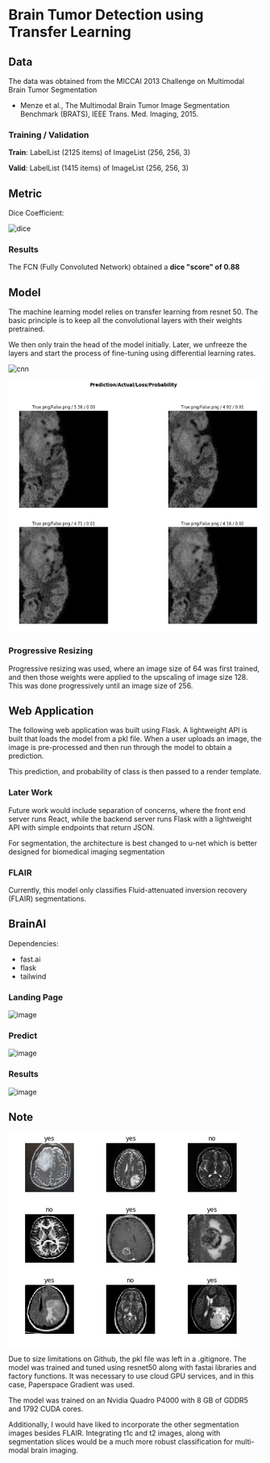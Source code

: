 # Brain Tumor Detection using Transfer Learning

## Data
The data was obtained from the MICCAI 2013 Challenge on Multimodal Brain Tumor Segmentation

* Menze et al., The Multimodal Brain Tumor Image Segmentation Benchmark (BRATS), IEEE Trans. Med. Imaging, 2015.

### Training / Validation

**Train**: LabelList (2125 items) of ImageList (256, 256, 3)

**Valid**: LabelList (1415 items) of ImageList (256, 256, 3)

## Metric

Dice Coefficient: 

![dice](https://wikimedia.org/api/rest_v1/media/math/render/svg/174f40f295f784c6fc6f78d359503821b757a353)

### Results

The FCN (Fully Convoluted Network) obtained a **dice "score" of 0.88**

## Model
The machine learning model relies on transfer learning from resnet 50. 
The basic principle is to keep all the convolutional layers with their weights pretrained. 

We then only train the head of the model initially. Later, we unfreeze the layers and start the process of fine-tuning using differential learning rates.

![cnn](https://miro.medium.com/max/3480/1*uUYc126RU4mnTWwckEbctw@2x.png)

<img src="top_losses.png" alt="top_losses" height=500 width=500>

### Progressive Resizing

Progressive resizing was used, where an image size of 64 was first trained, and then those weights were applied to the upscaling of image size 128. This was done progressively until an image size of 256. 

## Web Application

The following web application was built using Flask. A lightweight API is built that loads the model from a pkl file. When a user uploads an image, the image is pre-processed and then run through the model to obtain a prediction.

This prediction, and probability of class is then passed to a render template. 

### Later Work

Future work would include separation of concerns, where the front end server runs React, while the backend server runs Flask with a lightweight API with simple endpoints that return JSON.

For segmentation, the architecture is best changed to u-net which is better designed for biomedical imaging segmentation

### FLAIR
Currently, this model only classifies Fluid-attenuated inversion recovery (FLAIR) segmentations. 


## BrainAI

Dependencies:
- fast.ai 
- flask
- tailwind

### Landing Page
![image](https://user-images.githubusercontent.com/34294344/68198182-aae70e00-000f-11ea-8658-85483b66bee4.png)

### Predict

![image](https://user-images.githubusercontent.com/34294344/68198587-71fb6900-0010-11ea-94f4-e0301e53ba95.png)

### Results

![image](https://user-images.githubusercontent.com/34294344/68198627-82134880-0010-11ea-8d38-6646c3c518a1.png)


## Note

![binary](binary.png)

Due to size limitations on Github, the pkl file was left in a .gitignore. The model was trained and tuned using resnet50 along with fastai libraries and factory functions. It was necessary to use cloud GPU services, and in this case, Paperspace Gradient was used. 

The model was trained on an Nvidia Quadro P4000 with 8 GB of GDDR5 and 1792 CUDA cores.

Additionally, I would have liked to incorporate the other segmentation images besides FLAIR. Integrating t1c and t2 images, along with segmentation slices would be a much more robust classification for multi-modal brain imaging.

